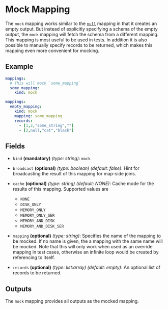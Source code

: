 # Mock Mapping

The `mock` mapping works similar to the [`null`](null.md) mapping in that it creates an empty output. But instead of
explicitly specifying a schema of the empty output, the `mock` mapping will fetch the schema from a different mapping.
This mapping is most useful to be used in tests. In addition it is also possible to manually specify records to be
returned, which makes this mapping even more convenient for mocking.

## Example
```yaml
mappings:
  # This will mock `some_mapping`
  some_mapping:
    kind: mock
```

```yaml
mappings:
  empty_mapping:
    kind: mock
    mapping: some_mapping
    records:
      - [1,2,"some_string",""]
      - [2,null,"cat","black"]
```

## Fields
* `kind` **(mandatory)** *(type: string)*: `mock`

* `broadcast` **(optional)** *(type: boolean)* *(default: false)*:
  Hint for broadcasting the result of this mapping for map-side joins.

* `cache` **(optional)** *(type: string)* *(default: NONE)*:
  Cache mode for the results of this mapping. Supported values are
    * `NONE`
    * `DISK_ONLY`
    * `MEMORY_ONLY`
    * `MEMORY_ONLY_SER`
    * `MEMORY_AND_DISK`
    * `MEMORY_AND_DISK_SER`

* `mapping` **(optional)** *(type: string)*:
  Specifies the name of the mapping to be mocked. If no name is given, the a mapping with the same name will be 
  mocked. Note that this will only work when used as an override mapping in test cases, otherwise an infinite loop
  would be created by referencing to itself.

* `records` **(optional)** *(type: list:array)* *(default: empty)*:
  An optional list of records to be returned.  


## Outputs
The `mock` mapping provides all outputs as the mocked mapping.

